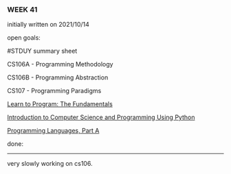 ### WEEK 41

initially written on 2021/10/14

open goals:

#STDUY summary sheet

CS106A - Programming Methodology

CS106B - Programming Abstraction

CS107 - Programming Paradigms

[Learn to Program: The Fundamentals](https://www.coursera.org/learn/learn-to-program)

[Introduction to Computer Science and Programming Using Python](https://learning.edx.org/course/course-v1:MITx+6.00.1x+2T2021a/home)

[Programming Languages, Part A](https://www.coursera.org/learn/programming-languages)

done:

---

very slowly working on cs106.
